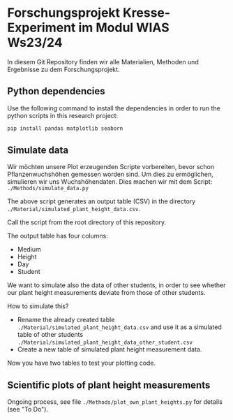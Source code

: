 # Forschungsprojekt Kresse-Experiment im Modul WIAS Ws23/24

In diesem Git Repository finden wir alle Materialien, Methoden und Ergebnisse
zu dem Forschungsprojekt.

## Python dependencies

Use the following command to install the dependencies in order to run the
python scripts in this research project:
```sh
pip install pandas matplotlib seaborn
```

## Simulate data

Wir möchten unsere Plot erzeugenden Scripte vorbereiten, bevor schon
Pflanzenwuchshöhen gemessen worden sind. Um dies zu ermöglichen, simulieren wir
uns Wuchshöhendaten. Dies machen wir mit dem Script:
`./Methods/simulate_data.py`

The above script generates an output table (CSV) in the directory
`./Material/simulated_plant_height_data.csv`. 

Call the script from the root directory of this repository.

The output table has four columns:
* Medium
* Height
* Day
* Student

We want to simulate also the data of other students, in order to see whether
our plant height measurements deviate from those of other students.

How to simulate this?
- Rename the already created table `./Material/simulated_plant_height_data.csv`
  and use it as a simulated table of other students
  `./Material/simulated_plant_height_data_other_student.csv`
- Create a new table of simulated plant height measurement data.

Now you have two tables to test your plotting code.


## Scientific plots of plant height measurements

Ongoing process, see file `./Methods/plot_own_plant_heights.py` for details
(see "To Do").
